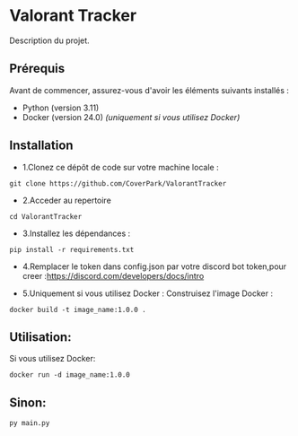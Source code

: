 # Valorant Tracker

Description du projet.

## Prérequis

Avant de commencer, assurez-vous d'avoir les éléments suivants installés :

- Python (version 3.11)
- Docker (version 24.0) *(uniquement si vous utilisez Docker)*

## Installation

- 1.Clonez ce dépôt de code sur votre machine locale :

```shell
git clone https://github.com/CoverPark/ValorantTracker
```

- 2.Acceder au repertoire
```shell
cd ValorantTracker
```

- 3.Installez les dépendances :

```shell
pip install -r requirements.txt
```
- 4.Remplacer le token dans config.json par votre discord bot token,pour creer :https://discord.com/developers/docs/intro

- 5.Uniquement si vous utilisez Docker : Construisez l'image Docker :

```shell
docker build -t image_name:1.0.0 .
```

## Utilisation:

Si vous utilisez Docker:

```shell
docker run -d image_name:1.0.0
```

## Sinon:
```shell
py main.py
```
